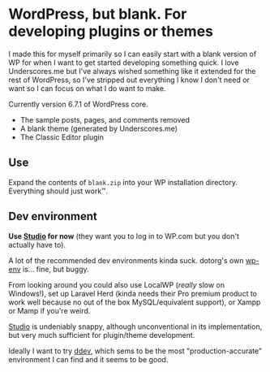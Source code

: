 # WordPress, but blank. For developing plugins or themes

I made this for myself primarily so I can easily start with a blank version of WP for when I want to get started developing something quick. I love Underscores.me but I've always wished something like it extended for the rest of WordPress, so I've stripped out everything I know I don't need or want so I can focus on what I do want to make.

Currently version 6.7.1 of WordPress core. 

- The sample posts, pages, and comments removed
- A blank theme (generated by Underscores.me)
- The Classic Editor plugin

## Use
Expand the contents of `blank.zip` into your WP installation directory. Everything should just work™.

## Dev environment
**Use [Studio](https://developer.wordpress.com/studio/) for now** (they want you to log in to WP.com but you don't actually have to).

A lot of the recommended dev environments kinda suck. dotorg's own [wp-env](https://developer.wordpress.org/block-editor/reference-guides/packages/packages-env/) is... fine, but buggy.

From looking around you could also use LocalWP (_really_ slow on Windows!), set up Laravel Herd (kinda needs their Pro premium product to work well because no out of the box MySQL/equivalent support), or Xampp or Mamp if you're weird.

[Studio](https://github.com/Automattic/studio) is undeniably snappy, although unconventional in its implementation, but very much sufficient for plugin/theme development.

Ideally I want to try [ddev](https://ddev.readthedocs.io/en/stable/users/quickstart/#wordpress), which sems to be the most "production-accurate" environment I can find and it seems to be good.
